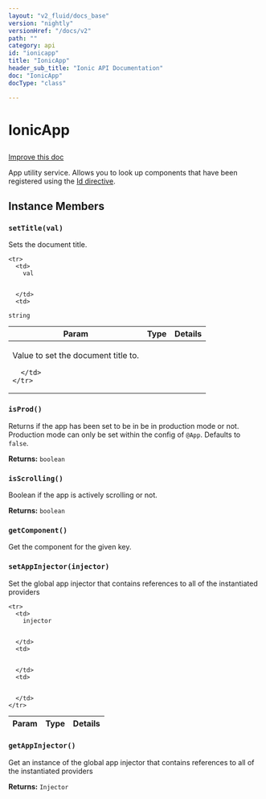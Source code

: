 ```yaml
---
layout: "v2_fluid/docs_base"
version: "nightly"
versionHref: "/docs/v2"
path: ""
category: api
id: "ionicapp"
title: "IonicApp"
header_sub_title: "Ionic API Documentation"
doc: "IonicApp"
docType: "class"

---
```










<h1 class="api-title">
<a class="anchor" name="ionic-app" href="#ionic-app"></a>

IonicApp






</h1>

<a class="improve-v2-docs" href="http://github.com/driftyco/ionic/edit/2.0//ionic/components/app/app.ts#L5">
Improve this doc
</a>






<p>App utility service.  Allows you to look up components that have been
registered using the <a href="../Id/">Id directive</a>.</p>

<!-- @usage tag -->


<!-- @property tags -->



<!-- instance methods on the class -->

<h2><a class="anchor" name="instance-members" href="#instance-members"></a>Instance Members</h2>

<div id="setTitle"></div>

<h3>
<a class="anchor" name="setTitle" href="#setTitle"></a>
<code>setTitle(val)</code>
  

</h3>

Sets the document title.


<table class="table param-table" style="margin:0;">
  <thead>
    <tr>
      <th>Param</th>
      <th>Type</th>
      <th>Details</th>
    </tr>
  </thead>
  <tbody>
    
    <tr>
      <td>
        val
        
        
      </td>
      <td>
        
  <code>string</code>
      </td>
      <td>
        <p>Value to set the document title to.</p>

        
      </td>
    </tr>
    
  </tbody>
</table>








<div id="isProd"></div>

<h3>
<a class="anchor" name="isProd" href="#isProd"></a>
<code>isProd()</code>
  

</h3>

Returns if the app has been set to be in be in production mode or not.
Production mode can only be set within the config of `@App`. Defaults
to `false`.






<div class="return-value">
<i class="icon ion-arrow-return-left"></i>
<b>Returns:</b> 
  <code>boolean</code> 

</div>




<div id="isScrolling"></div>

<h3>
<a class="anchor" name="isScrolling" href="#isScrolling"></a>
<code>isScrolling()</code>
  

</h3>

Boolean if the app is actively scrolling or not.






<div class="return-value">
<i class="icon ion-arrow-return-left"></i>
<b>Returns:</b> 
  <code>boolean</code> 

</div>




<div id="getComponent"></div>

<h3>
<a class="anchor" name="getComponent" href="#getComponent"></a>
<code>getComponent()</code>
  

</h3>

Get the component for the given key.











<div id="setAppInjector"></div>

<h3>
<a class="anchor" name="setAppInjector" href="#setAppInjector"></a>
<code>setAppInjector(injector)</code>
  

</h3>

Set the global app injector that contains references to all of the instantiated providers


<table class="table param-table" style="margin:0;">
  <thead>
    <tr>
      <th>Param</th>
      <th>Type</th>
      <th>Details</th>
    </tr>
  </thead>
  <tbody>
    
    <tr>
      <td>
        injector
        
        
      </td>
      <td>
        
  
      </td>
      <td>
        
        
      </td>
    </tr>
    
  </tbody>
</table>








<div id="getAppInjector"></div>

<h3>
<a class="anchor" name="getAppInjector" href="#getAppInjector"></a>
<code>getAppInjector()</code>
  

</h3>

Get an instance of the global app injector that contains references to all of the instantiated providers






<div class="return-value">
<i class="icon ion-arrow-return-left"></i>
<b>Returns:</b> 
  <code>Injector</code> 

</div>


<!-- related link --><!-- end content block -->


<!-- end body block -->

